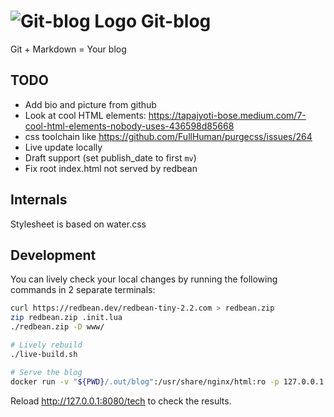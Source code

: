 # ![Git-blog Logo](media/favicon.svg "title") Git-blog

Git + Markdown = Your blog

## TODO

* Add bio and picture from github
* Look at cool HTML elements: <https://tapajyoti-bose.medium.com/7-cool-html-elements-nobody-uses-436598d85668>
* css toolchain like <https://github.com/FullHuman/purgecss/issues/264>
* Live update locally
* Draft support (set publish_date to first `mv`)
* Fix root index.html not served by redbean

## Internals

Stylesheet is based on water.css

## Development

You can lively check your local changes by running the following commands in 2 separate terminals:

```bash
curl https://redbean.dev/redbean-tiny-2.2.com > redbean.zip
zip redbean.zip .init.lua
./redbean.zip -D www/

# Lively rebuild
./live-build.sh

# Serve the blog
docker run -v "${PWD}/.out/blog":/usr/share/nginx/html:ro -p 127.0.0.1:8080:80 nginx:alpine
```

Reload <http://127.0.0.1:8080/tech> to check the results.

